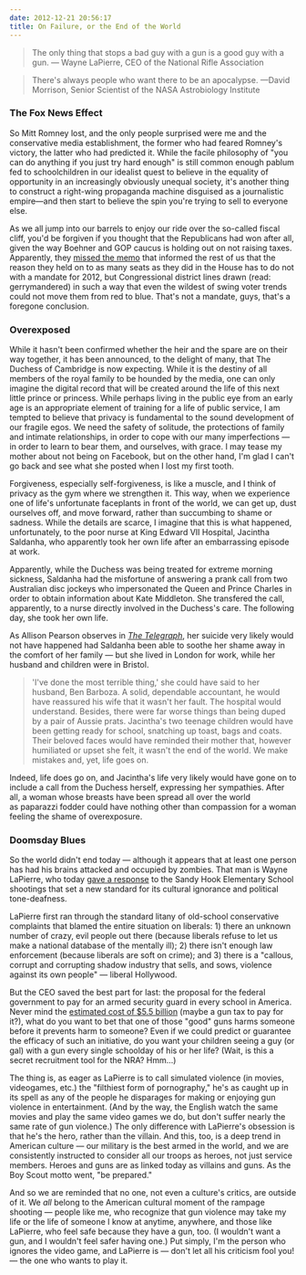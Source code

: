 ```yaml
---
date: 2012-12-21 20:56:17
title: On Failure, or the End of the World
---
```


> The only thing that stops a bad guy with a gun is a good guy with a gun. —
Wayne LaPierre, CEO of the National Rifle Association

> There's always people who want there to be an apocalypse. —David Morrison, Senior Scientist of the NASA Astrobiology Institute 

### The Fox News Effect
So Mitt Romney lost, and the only people surprised were me and the conservative media establishment, the former who had feared Romney's victory, the latter who had predicted it. While the facile philosophy of "you can do anything if you just try hard enough" is still common enough pablum fed to schoolchildren in our idealist quest to believe in the equality of opportunity in an increasingly obviously unequal society, it's another thing to construct a right-wing propaganda machine disguised as a journalistic empire—and then start to believe the spin you're trying to sell to everyone else.

As we all jump into our barrels to enjoy our ride over the so-called fiscal cliff, you'd be forgiven if you thought that the Republicans had won after all, given the way Boehner and GOP caucus is holding out on not raising taxes. Apparently, they [missed the memo](http://www.nytimes.com/2012/12/15/us/politics/redistricting-helped-republicans-hold-onto-congress.html?pagewanted=all&amp;_r=0) that informed the rest of us that the reason they held on to as many seats as they did in the House has to do not with a mandate for 2012, but Congressional district lines drawn (read: gerrymandered) in such a way that even the wildest of swing voter trends could not move them from red to blue. That's not a mandate, guys, that's a foregone conclusion.

<!--more-->

### Overexposed
While it hasn't been confirmed whether the heir and the spare are on their way together, it has been announced, to the delight of many, that The Duchess of Cambridge is now expecting. While it is the destiny of all members of the royal family to be hounded by the media, one can only imagine the digital record that will be created around the life of this next little prince or princess. While perhaps living in the public eye from an early age is an appropriate element of training for a life of public service, I am tempted to believe that privacy is fundamental to the sound development of our fragile egos. We need the safety of solitude, the protections of family and intimate relationships, in order to cope with our many imperfections — in order to learn to bear them, and ourselves, with grace. I may tease my mother about not being on Facebook, but on the other hand, I'm glad I can't go back and see what she posted when I lost my first tooth.

Forgiveness, especially self-forgiveness, is like a muscle, and I think of privacy as the gym where we strengthen it. This way, when we experience one of life's unfortunate faceplants in front of the world, we can get up, dust ourselves off, and move forward, rather than succumbing to shame or sadness. While the details are scarce, I imagine that this is what happened, unfortunately, to the poor nurse at King Edward VII Hospital, Jacintha Saldanha, who apparently took her own life after an embarrassing episode at work.

Apparently, while the Duchess was being treated for extreme morning sickness, Saldanha had the misfortune of answering a prank call from two Australian disc jockeys who impersonated the Queen and Prince Charles in order to obtain information about Kate Middleton. She transfered the call, apparently, to a nurse directly involved in the Duchess's care. The following day, she took her own life.

As Allison Pearson observes in [_The Telegraph_](http://www.telegraph.co.uk/comment/columnists/allison-pearson/9745539/Jacintha-a-caring-innocent-caught-in-the-crossfire.html), her suicide very likely would not have happened had Saldanha been able to soothe her shame away in the comfort of her family — but she lived in London for work, while her husband and children were in Bristol.

> 'I've done the most terrible thing,' she could have said to her husband, Ben Barboza. A solid, dependable accountant, he would have reassured his wife that it wasn't her fault. The hospital would understand. Besides, there were far worse things than being duped by a pair of Aussie prats. Jacintha's two teenage children would have been getting ready for school, snatching up toast, bags and coats. Their beloved faces would have reminded their mother that, however humiliated or upset she felt, it wasn't the end of the world. We make mistakes and, yet, life goes on.

Indeed, life does go on, and Jacintha's life very likely would have gone on to include a call from the Duchess herself, expressing her sympathies. After all, a woman whose breasts have been spread all over the world as paparazzi fodder could have nothing other than compassion for a woman feeling the shame of overexposure.

### Doomsday Blues
So the world didn't end today — although it appears that at least one person has had his brains attacked and occupied by zombies. That man is Wayne LaPierre, who today [gave a response](http://current.com/groups/news-blog/93998035_word-cloud-nra-ceo-lapierres-statement-full-text.htm) to the Sandy Hook Elementary School shootings that set a new standard for its cultural ignorance and political tone-deafness.

LaPierre first ran through the standard litany of old-school conservative complaints that blamed the entire situation on liberals: 1) there an unknown number of crazy, evil people out there (because liberals refuse to let us make a national database of the mentally ill); 2) there isn't enough law enforcement (because liberals are soft on crime); and 3) there is a "callous, corrupt and corrupting shadow industry that sells, and sows, violence against its own people" — liberal Hollywood.

But the CEO saved the best part for last: the proposal for the federal government to pay for an armed security guard in every school in America. Never mind the [estimated cost of $5.5 billion](http://www.slate.com/blogs/moneybox/2012/12/21/cop_in_every_school_how_much_would_wayne_lapierre_s_proposal_cost.html) (maybe a gun tax to pay for it?), what do you want to bet that one of those "good" guns harms someone before it prevents harm to someone? Even if we could predict or guarantee the efficacy of such an initiative, do you want your children seeing a guy (or gal) with a gun every single schoolday of his or her life? (Wait, is this a secret recruitment tool for the NRA? Hmm...)

The thing is, as eager as LaPierre is to call simulated violence (in movies, videogames, etc.) the "filthiest form of pornography," he's as caught up in its spell as any of the people he disparages for making or enjoying gun violence in entertainment. (And by the way, the English watch the same movies and play the same video games we do, but don't suffer nearly the same rate of gun violence.) The only difference with LaPierre's obsession is that he's the hero, rather than the villain. And this, too, is a deep trend in American culture — our military is the best armed in the world, and we are consistently instructed to consider all our troops as heroes, not just service members. Heroes and guns are as linked today as villains and guns. As the Boy Scout motto went, "be prepared."

And so we are reminded that no one, not even a culture's critics, are outside of it. We _all_ belong to the American cultural moment of the rampage shooting — people like me, who recognize that gun violence may take my life or the life of someone I know at anytime, anywhere, and those like LaPierre, who feel safe because they have a gun, too. (I wouldn't want a gun, and I wouldn't feel safer having one.) Put simply, I'm the person who ignores the video game, and LaPierre is — don't let all his criticism fool you! — the one who wants to play it.
